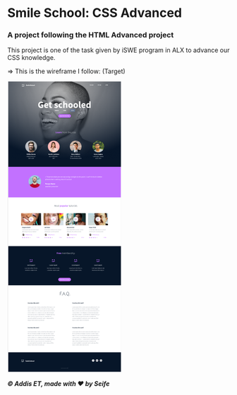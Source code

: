 # Smile School: CSS Advanced
### A project following the HTML Advanced project 

This project is one of the task given by iSWE program in ALX to advance our CSS knowledge.

=> This is the wireframe I follow: (Target)

![wireframe](https://github.com/Seife1/alx_html_css/blob/main/img/Wireframe.png)

***© Addis ET, made with ♥ by Seife***